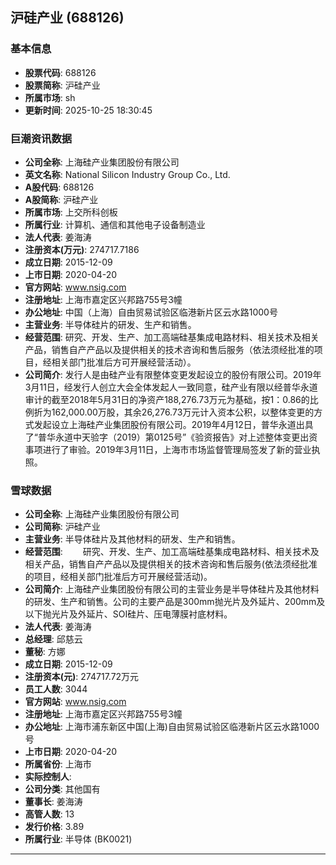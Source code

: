 ## 沪硅产业 (688126)

### 基本信息

- **股票代码**: 688126
- **股票简称**: 沪硅产业
- **所属市场**: sh
- **更新时间**: 2025-10-25 18:30:45

### 巨潮资讯数据

- **公司全称**: 上海硅产业集团股份有限公司
- **英文名称**: National Silicon Industry Group Co., Ltd.
- **A股代码**: 688126
- **A股简称**: 沪硅产业
- **所属市场**: 上交所科创板
- **所属行业**: 计算机、通信和其他电子设备制造业
- **法人代表**: 姜海涛
- **注册资本(万元)**: 274717.7186
- **成立日期**: 2015-12-09
- **上市日期**: 2020-04-20
- **官方网站**: www.nsig.com
- **注册地址**: 上海市嘉定区兴邦路755号3幢
- **办公地址**: 中国（上海）自由贸易试验区临港新片区云水路1000号
- **主营业务**: 半导体硅片的研发、生产和销售。
- **经营范围**: 研究、开发、生产、加工高端硅基集成电路材料、相关技术及相关产品，销售自产产品以及提供相关的技术咨询和售后服务（依法须经批准的项目，经相关部门批准后方可开展经营活动）。
- **公司简介**: 发行人是由硅产业有限整体变更发起设立的股份有限公司。2019年3月11日，经发行人创立大会全体发起人一致同意，硅产业有限以经普华永道审计的截至2018年5月31日的净资产188,276.73万元为基础，按1：0.86的比例折为162,000.00万股，其余26,276.73万元计入资本公积，以整体变更的方式发起设立上海硅产业集团股份有限公司。2019年4月12日，普华永道出具了“普华永道中天验字（2019）第0125号”《验资报告》对上述整体变更出资事项进行了审验。2019年3月11日，上海市市场监督管理局签发了新的营业执照。

### 雪球数据

- **公司全称**: 上海硅产业集团股份有限公司
- **公司简称**: 沪硅产业
- **主营业务**: 半导体硅片及其他材料的研发、生产和销售。
- **经营范围**: 　　研究、开发、生产、加工高端硅基集成电路材料、相关技术及相关产品，销售自产产品以及提供相关的技术咨询和售后服务(依法须经批准的项目，经相关部门批准后方可开展经营活动)。
- **公司简介**: 上海硅产业集团股份有限公司的主营业务是半导体硅片及其他材料的研发、生产和销售。公司的主要产品是300mm抛光片及外延片、200mm及以下抛光片及外延片、SOI硅片、压电薄膜衬底材料。
- **法人代表**: 姜海涛
- **总经理**: 邱慈云
- **董秘**: 方娜
- **成立日期**: 2015-12-09
- **注册资本(元)**: 274717.72万元
- **员工人数**: 3044
- **官方网站**: www.nsig.com
- **注册地址**: 上海市嘉定区兴邦路755号3幢
- **办公地址**: 上海市浦东新区中国(上海)自由贸易试验区临港新片区云水路1000号
- **上市日期**: 2020-04-20
- **所属省份**: 上海市
- **实际控制人**: 
- **公司分类**: 其他国有
- **董事长**: 姜海涛
- **高管人数**: 13
- **发行价格**: 3.89
- **所属行业**: 半导体 (BK0021)

---